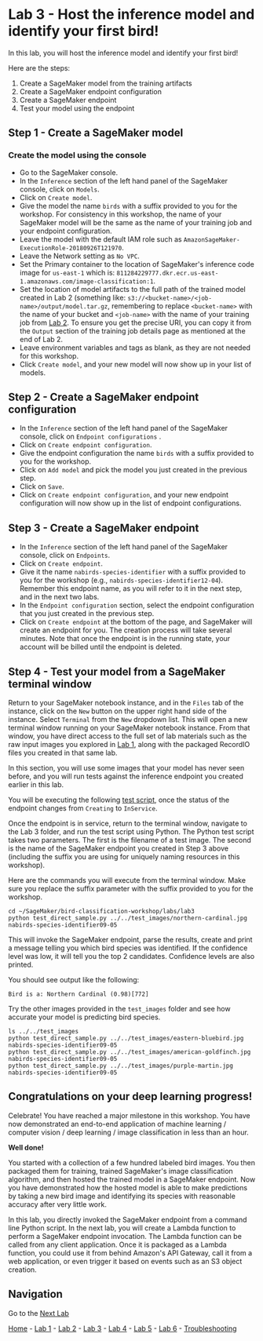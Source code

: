 # Lab 3 - Host the inference model and identify your first bird!

In this lab, you will host the inference model and identify your first bird!  

Here are the steps:

1. Create a SageMaker model from the training artifacts
2. Create a SageMaker endpoint configuration
3. Create a SageMaker endpoint
4. Test your model using the endpoint

## Step 1 - Create a SageMaker model

### Create the model using the console

* Go to the SageMaker console.
* In the `Inference` section of the left hand panel of the SageMaker console, click on `Models`.
* Click on `Create model`.
* Give the model the name `birds` with a suffix provided to you for the workshop. For consistency in this workshop, the name of your SageMaker model will be the same as the name of your training job and your endpoint configuration.
* Leave the model with the default IAM role such as `AmazonSageMaker-ExecutionRole-20180926T121970`.
* Leave the Network setting as `No VPC`.
* Set the Primary container to the location of SageMaker's inference code image for `us-east-1` which is:
 `811284229777.dkr.ecr.us-east-1.amazonaws.com/image-classification:1`.
* Set the location of model artifacts to the full path of the trained model created in Lab 2 (something like: `s3://<bucket-name>/<job-name>/output/model.tar.gz`, remembering to replace `<bucket-name>` with the name of your bucket and `<job-name>` with the name of your training job from [Lab 2](lab2-train-model.md).  To ensure you get the precise URI, you can copy it from the `Output` section of the training job details page as mentioned at the end of Lab 2.
* Leave environment variables and tags as blank, as they are not needed for this workshop.
* Click `Create model`, and your new model will now show up in your list of models.

## Step 2 - Create a SageMaker endpoint configuration

* In the `Inference` section of the left hand panel of the SageMaker console, click on `Endpoint configurations` .
* Click on `Create endpoint configuration`.
* Give the endpoint configuration the name `birds` with a suffix provided to you for the workshop.
* Click on `Add model` and pick the model you just created in the previous step.
* Click on `Save`.
* Click on `Create endpoint configuration`, and your new endpoint configuration will now show up in the list of endpoint configurations.

## Step 3 - Create a SageMaker endpoint

* In the `Inference` section of the left hand panel of the SageMaker console, click on `Endpoints`.
* Click on `Create endpoint`.
* Give it the name `nabirds-species-identifier` with a suffix provided to you for the workshop (e.g., `nabirds-species-identifier12-04`).  Remember this endpoint name, as you will refer to it in the next step, and in the next two labs.
* In the `Endpoint configuration` section, select the endpoint configuration that you just created in the previous step.
* Click on `Create endpoint` at the bottom of the page, and SageMaker will create an endpoint for you.  The creation process will take several minutes.  Note that once the endpoint is in the running state, your account will be billed until the endpoint is deleted.

## Step 4 - Test your model from a SageMaker terminal window

Return to your SageMaker notebook instance, and in the `Files` tab of the instance, click on the `New` button on the upper right hand side of the instance.  Select `Terminal` from the `New` dropdown list.  This will open a new terminal window running on your SageMaker notebook instance.  From that window, you have direct access to the full set of lab materials such as the raw input images you explored in [Lab 1](lab1-image-prep.md), along with the packaged RecordIO files you created in that same lab.

In this section, you will use some images that your model has never seen before, and you will run tests against the inference endpoint you created earlier in this lab.

You will be executing the following [test script](../labs/lab3/test_direct_sample.py), once the status of the endpoint changes from `Creating` to `InService`.  

Once the endpoint is in service, return to the terminal window, navigate to the Lab 3 folder, and run the test script using Python.  The Python test script takes two parameters.  The first is the filename of a test image.  The second is the name of the SageMaker endpoint you created in Step 3 above (including the suffix you are using for uniquely naming resources in this workshop).

Here are the commands you will execute from the terminal window.  Make sure you replace the suffix parameter with the suffix provided to you for the workshop.

```
cd ~/SageMaker/bird-classification-workshop/labs/lab3
python test_direct_sample.py ../../test_images/northern-cardinal.jpg nabirds-species-identifier09-05
```

This will invoke the SageMaker endpoint, parse the results, create and print a message telling you which bird species was identified.  If the confidence level was low, it will tell you the top 2 candidates.  Confidence levels are also printed.

You should see output like the following:

```
Bird is a: Northern Cardinal (0.98)[772]
```

Try the other images provided in the `test_images` folder and see how accurate your model is predicting bird species.

```
ls ../../test_images
python test_direct_sample.py ../../test_images/eastern-bluebird.jpg nabirds-species-identifier09-05
python test_direct_sample.py ../../test_images/american-goldfinch.jpg  nabirds-species-identifier09-05
python test_direct_sample.py ../../test_images/purple-martin.jpg  nabirds-species-identifier09-05
```

## Congratulations on your deep learning progress!

Celebrate!  You have reached a major milestone in this workshop.  You have now demonstrated an end-to-end application of machine learning / computer vision / deep learning / image classification in less than an hour.  

**Well done!**

You started with a collection of a few hundred labeled bird images.  You then packaged them for training, trained SageMaker's image classification algorithm, and then hosted the trained model in a SageMaker endpoint.  Now you have demonstrated how the hosted model is able to make predictions by taking a new bird image and identifying its species with reasonable accuracy after very little work.

In this lab, you directly invoked the SageMaker endpoint from a command line Python script.  In the next lab, you will create a Lambda function to perform a SageMaker endpoint invocation.  The Lambda function can be called from any client application.  Once it is packaged as a Lambda function, you could use it from behind Amazon's API Gateway, call it from a web application, or even trigger it based on events such as an S3 object creation.

## Navigation

Go to the [Next Lab](lab4-trigger-inference-from-s3.md)

[Home](../README.md) - [Lab 1](lab1-image-prep.md) - [Lab 2](lab2-train-model.md) - [Lab 3](lab3-host-model.md) - [Lab 4](lab4-trigger-inference-from-s3.md) - [Lab 5](lab5-deeplens-detect-and-classify.md) - [Lab 6](lab6-text-notification.md) - [Troubleshooting](troubleshooting.md)
